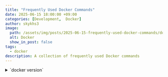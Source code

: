 ```yaml
---
title: "Frequently Used Docker Commands"
date: 2025-06-15 18:00:00 +09:00
categories: [Development,  Docker]
author: skykhs3
image:
  path: /assets/img/posts/2025-06-15-frequently-used-docker-commands/docker-logo.svg
  alt: Docker
  show_in_post: false
tags:
  - docker
description: A collection of frequently used Docker commands
---
```


<details>
<summary>
<span markdown="1">
`docker version`
</span>
</summary>
<div markdown="1">
```bash
Client:
 Version:           27.5.1-rd
 API version:       1.47
 Go version:        go1.22.11
 Git commit:        0c97515
 Built:             Thu Jan 23 18:12:38 2025
 OS/Arch:           darwin/arm64
 Context:           desktop-linux

Server: Docker Desktop 4.42.0 (195023)
 Engine:
  Version:          28.2.2
  API version:      1.50 (minimum version 1.24)
  Go version:       go1.24.3
  Git commit:       45873be
  Built:            Fri May 30 12:07:27 2025
  OS/Arch:          linux/arm64
  Experimental:     false
 containerd:
  Version:          1.7.27
  GitCommit:        05044ec0a9a75232cad458027ca83437aae3f4da
 runc:
  Version:          1.2.5
  GitCommit:        v1.2.5-0-g59923ef
 docker-init:
  Version:          0.19.0
  GitCommit:        de40ad0
```
</div>
</details>

## 1. Image & Container Management

| Command | Description |
|---------|-------------|
| [`docker pull <image-name>`](https://docs.docker.com/reference/cli/docker/image/pull/) | Pull image from registry |
| [`docker create --name <container-name> <image-name>`](https://docs.docker.com/reference/cli/docker/container/create/) | Create container without running it |
| [`docker run -it --name <container-name> <image-name>`](https://docs.docker.com/reference/cli/docker/container/run/) | Create and Run container interactively |
| [`docker exec -it <container-name> <command>`](https://docs.docker.com/reference/cli/docker/container/exec/) | Execute command in running container |
| [`docker ps -a`](https://docs.docker.com/reference/cli/docker/container/ps/) | List all containers |
| [`docker start <container-name>`](https://docs.docker.com/reference/cli/docker/container/start/) | Start container |
| [`docker stop <container-name>`](https://docs.docker.com/reference/cli/docker/container/stop/) | Stop container |
| [`docker logs <container-name>`](https://docs.docker.com/reference/cli/docker/container/logs/) | Show logs |
| [`docker rm <container-name>`](https://docs.docker.com/reference/cli/docker/container/rm/) | Remove container |
| [`docker rmi <image-name>`](https://docs.docker.com/reference/cli/docker/image/rm/) | Remove image |

## 2. Volume Management

| Command | Description |
|---------|-------------|
| [`docker volume ls`](https://docs.docker.com/reference/cli/docker/volume/ls/) | List volumes |
| [`docker volume create <volume-name>`](https://docs.docker.com/reference/cli/docker/volume/create/) | Create volume |
| [`docker volume rm <volume-name>`](https://docs.docker.com/reference/cli/docker/volume/rm/) | Remove volume |
| [`docker run -v <volume-name>:<container-path> <image-name>`](https://docs.docker.com/reference/cli/docker/container/run/) | Mount volume to container |
| [`docker run -v <host-path>:<container-path> <image-name>`](https://docs.docker.com/reference/cli/docker/container/run/) | Mount host path to container |


> Press `Ctrl + p + q` to exit the terminal without stopping the container
{: .prompt-tip }

## 3. System Management

| Command | Description |
|---------|-------------|
| [`docker system df -v`](https://docs.docker.com/reference/cli/docker/system/df/) | Show Docker daemon disk usage |
| [`docker system prune`](https://docs.docker.com/reference/cli/docker/system/prune/) | Remove unused data |

## 4. Docker Prune Commands Comparison

| Command | Stopped<br>Containers | Unused<br>Networks | Dangling<br>Images | Unused<br>Images | Unused<br>Anonymous<br>Volumes | Unused<br>Named<br>Volumes |
|---------|----------------------|-------------------|-------------------|---------------------|---------------------------|------------------------|
| `docker system \`<br>`prune` | ✅ | ✅ | ✅ | ❌ | ❌ | ❌ |
| `docker system \`<br>`prune --volumes` | ✅ | ✅ | ✅ | ❌ | ✅ | ❌ |
| `docker system \`<br>`prune -a` | ✅ | ✅ | ✅ | ✅ | ❌ | ❌ |
| `docker system \`<br>`prune -a --volumes` | ✅ | ✅ | ✅ | ✅ | ✅ | ❌ |
| `docker volume \`<br>`prune` | ❌ | ❌ | ❌ | ❌ | ✅ | ❌ |
| `docker volume \`<br>`prune -a` | ❌ | ❌ | ❌ | ❌ | ✅ | ✅ |

## 5. Examples

```bash
# Pull Ubuntu image
docker image pull ubuntu:24.04
```
```bash
# Run Ubuntu container
docker container run -it -v ./test-volume:/home/ubuntu --name ubuntu-test ubuntu:24.04
```
```bash
# Execute bash in container
docker container exec -it ubuntu-test /bin/bash
```

## 6. Docker Compose Commands

| Command | Description |
|---------|-------------|
| [`docker compose up`](https://docs.docker.com/reference/cli/docker/compose/up/) | Apply changed `compose.yml` and start services |
| [`docker compose up <service-name>`](https://docs.docker.com/reference/cli/docker/compose/up/) | Start a specific service |
| [`docker compose down`](https://docs.docker.com/reference/cli/docker/compose/down/) | Stop services |
| [`docker compose down -v`](https://docs.docker.com/reference/cli/docker/compose/down/) | Stop services and remove volumes |
| [`docker compose ls`](https://docs.docker.com/reference/cli/docker/compose/ls/) | List all projects |

> `docker compose up --build` rebuilds the images
{: .prompt-tip }